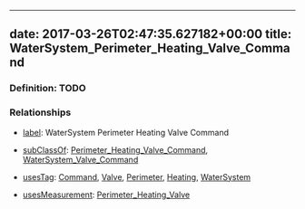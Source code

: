
---
date: 2017-03-26T02:47:35.627182+00:00
title: WaterSystem_Perimeter_Heating_Valve_Command
---
### Definition: TODO

### Relationships

* [label](http://www.w3.org/2000/01/rdf-schema#label): WaterSystem Perimeter Heating Valve Command

* [subClassOf](http://www.w3.org/2000/01/rdf-schema#subClassOf): [Perimeter_Heating_Valve_Command](https://brickschema.org/schema/1.0/Brick#Perimeter_Heating_Valve_Command), [WaterSystem_Valve_Command](https://brickschema.org/schema/1.0/Brick#WaterSystem_Valve_Command)

* [usesTag](https://brickschema.org/schema/1.0/BrickFrame#usesTag): [Command](https://brickschema.org/schema/1.0/BrickTag#Command), [Valve](https://brickschema.org/schema/1.0/BrickTag#Valve), [Perimeter](https://brickschema.org/schema/1.0/BrickTag#Perimeter), [Heating](https://brickschema.org/schema/1.0/BrickTag#Heating), [WaterSystem](https://brickschema.org/schema/1.0/BrickTag#WaterSystem)

* [usesMeasurement](https://brickschema.org/schema/1.0/BrickFrame#usesMeasurement): [Perimeter_Heating_Valve](https://brickschema.org/schema/1.0/Brick#Perimeter_Heating_Valve)
